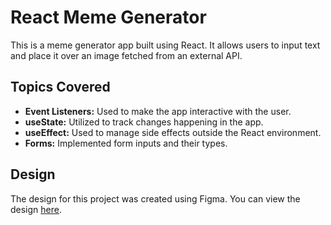 # React Meme Generator

This is a meme generator app built using React. It allows users to input text and place it over an image fetched from an external API.

## Topics Covered

- **Event Listeners:** Used to make the app interactive with the user.
- **useState:** Utilized to track changes happening in the app.
- **useEffect:** Used to manage side effects outside the React environment.
- **Forms:** Implemented form inputs and their types.

## Design

The design for this project was created using Figma. You can view the design [here](https://www.figma.com/file/MoLwFPHNHJVrzdFurxHzNV/Meme-Generator?node-id=0%3A1).
